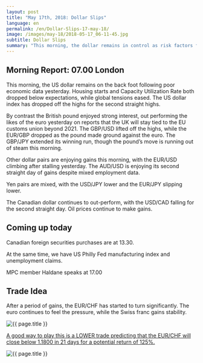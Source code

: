 ```yaml
---
layout: post
title: "May 17th, 2018: Dollar Slips"
language: en
permalink: /en/Dollar-Slips-17-may-18/
image: /images/may-18/2018-05-17_06-11-45.jpg
subtitle: Dollar Slips
summary: "This morning, the dollar remains in control as risk factors flood into global markets. North Korean talks have collapsed, with Pyongyang blaming the one sided nature of demands and negotiations"
---
```

## Morning Report: 07.00 London

This morning, the US dollar remains on the back foot following poor economic data yesterday. Housing starts and Capacity Utilization Rate both dropped below expectations, while global tensions eased. The US dollar index has dropped off the highs for the second straight highs. 

By contrast the British pound enjoyed strong interest, out performing the likes of the euro yesterday on reports that the UK will stay tied to the EU customs union beyond 2021. The GBP/USD lifted off the highs, while the EUR/GBP dropped as the pound made ground against the euro. The GBP/JPY extended its winning run, though the pound’s move is running out of steam this morning. 

Other dollar pairs are enjoying gains this morning, with the EUR/USD climbing after stalling yesterday. The AUD/USD is enjoying its second straight day of gains despite mixed employment data. 

Yen pairs are mixed, with the USD/JPY lower and the EUR/JPY slipping lower. 

The Canadian dollar continues to out-perform, with the USD/CAD falling for the second straight day. Oil prices continue to make gains.  

## Coming up today

Canadian foreign securities purchases are at 13.30. 

At the same time, we have US Philly Fed manufacturing index and unemployment claims. 

MPC member Haldane speaks at 17.00

## Trade Idea

After a period of gains, the EUR/CHF has started to turn significantly. The euro continues to feel the pressure, while the Swiss franc gains stability.

<img class="post-image" src="{{ site.url }}/images/may-18/2018-05-17_06-11-45.jpg" alt="{{ page.title }}" title="{{ page.title }}">

<a href="%LINK%%?currency=GBP&market=forex&underlying=frxEURCHF&formname=higherlower&duration_amount=21&duration_units=d&amount=10&amount_type=payout&expiry_type=duration&barrier=1.1800" target="_blank" rel="noopener noreferrer nofollow">A good way to play this is a LOWER trade predicting that the EUR/CHF will close below 1.1800 in 21 days for a potential return of 125%.</a>

<img class="post-image" src="{{ site.url }}/images/may-18/2018-05-17_07-00-42.jpg" alt="{{ page.title }}" title="{{ page.title }}">
